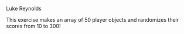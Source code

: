 Luke Reynolds

This exercise makes an array of 50 player objects and randomizes their scores from 10 to 300!